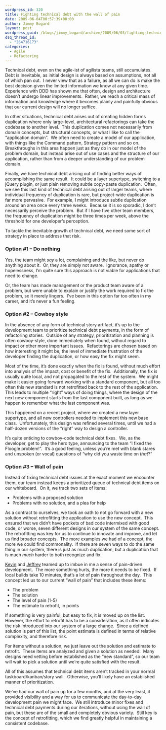 ```yaml
---
wordpress_id: 320
title: Fighting technical debt with the wall of pain
date: 2009-06-04T00:57:39+00:00
author: Jimmy Bogard
layout: post
wordpress_guid: /blogs/jimmy_bogard/archive/2009/06/03/fighting-technical-debt-with-the-wall-of-pain.aspx
dsq_thread_id:
  - "264716173"
categories:
  - Agile
  - Refactoring
---
```

Technical debt, even on the agile-ist of agilista teams, still accumulates.&#160; Debt is inevitable, as initial design is always based on assumptions, not all of which pan out.&#160; I never view that as a failure, as all we can do is make the best decision given the limited information we know at any given time.&#160; Experience with DDD has shown me that often, design and architecture doesn’t undergo linear improvements.&#160; Rather, we reach a critical mass of information and knowledge where it becomes plainly and painfully obvious that our current design will no longer suffice.

In other situations, technical debt arises out of creating hidden forms duplication where only large-level, architectural refactorings can take the codebase to another level.&#160; This duplication comes not necessarily from domain concepts, but structural concepts, or what I like to call the “application domain”.&#160; We often need to create a model of our application, with things like the Command pattern, Strategy pattern and so on.&#160; Breakthroughs in this area happen just as they do in our model of the problem domain, but instead arise out of use cases and the structure of our application, rather than from a deeper understanding of our problem domain.

Finally, we have technical debt arising out of finding better ways of accomplishing the same result.&#160; It could be a layer supertype, switching to a jQuery plugin, or just plain removing subtle copy-paste duplication.&#160; Often, we see this last kind of technical debt arising out of larger teams, where individual frequency of duplication is rare, but project-wide duplication is far more pervasive.&#160; For example, I might introduce subtle duplication around an area once every three weeks.&#160; Because it is so sporadic, I don’t necessarily perceive the problem.&#160; But if I have five other team members, the frequency of duplication might be three times per week, above the threshold for one developer’s perception.

To tackle the inevitable growth of technical debt, we need some sort of strategy in place to address that risk.

### Option #1 – Do nothing

Yes, the team might _say_ a lot, complaining and the like, but never do anything about it.&#160; Or, they are simply not aware.&#160; Ignorance, apathy or hopelessness, I’m quite sure this approach is not viable for applications that need to change.

Or, the team has made management or the product team aware of a problem, but were unable to explain or justify the work required to fix the problem, so it merely lingers.&#160; I’ve been in this option far too often in my career, and it’s never a fun feeling.

### Option #2 – Cowboy style

In the absence of any form of technical story artifact, it’s up to the development team to prioritize technical debt payments, in the form of refactoring stories.&#160; Outside of any strategy, prioritization and planning is often cowboy-style, done immediately when found, without regard to impact or other more important issues.&#160; Refactorings are chosen based on how interesting it might be, the level of immediate frustration of the developer finding the duplication, or how easy the fix might seem.

Most of the time, it’s done exactly when the fix is found, without much effort into analysis of the impact, cost or benefit of the fix.&#160; Additionally, the fix is usually quite local, and not propagated to the rest of the system.&#160; We might make it easier going forward working with a standard component, but all too often this new standard is not retrofitted back to the rest of the application.&#160; This leads to multiple “right” ways of doing things, where the design of the next new component starts from the last component built, as long as we happen to remember what the last component was.

This happened on a recent project, where we created a new layer supertype, and all new controllers needed to implement this new base class.&#160; Unfortunately, this design was refined several times, until we had a half-dozen versions of the “right” way to design a controller.

It’s quite enticing to cowboy-code technical debt fixes.&#160; We, as the developer, get to play the hero type, announcing to the team “I fixed the Floogle problem!”.&#160; It’s a good feeling, unless you’re met with blank stares and unspoken (or vocal) questions of “why did you waste time on _that_?”

### Option #3 – Wall of pain

Instead of fixing technical debt issues at the exact moment we encounter them, our team instead keeps a prioritized queue of technical debt items on our whiteboard.&#160; On it, we track two sets of items:

  * Problems with a proposed solution
  * Problems with no solution, and a plea for help

As a contract to ourselves, we took an oath to not go forward with a new solution without retrofitting the application to use the new concept.&#160; This ensured that we didn’t have pockets of bad code intermixed with good code, or worse, seven different designs in our system of the same concept.&#160; The retrofitting was key for us to continue to innovate and improve, and let us find broader concepts.&#160; The more examples we had of a concept, the more we could find commonality.&#160; If there are seven ways to do the same thing in our system, there is just as much duplication, but a duplication that is much _much_ harder to both recognize and fix.

[Kevin](http://khurwitz.blogspot.com/) and [Jeffrey](http://jeffreypalermo.com/) teamed up to imbue in me a sense of pain-driven development.&#160; The more something hurts, the more it needs to be fixed.&#160; If local builds take 10 minutes, that’s a lot of pain throughout the day.&#160; This concept led us to our current “wall of pain” that includes these items:

  * The problem
  * The solution
  * The level of pain (1-5)
  * The estimate to retrofit, in points

If something is very painful, but easy to fix, it is moved up on the list.&#160; However, the effort to retrofit has to be a consideration, as it often indicates the risk introduced into our system of a large change.&#160; Since a defined solution is part of this list, the point estimate is defined in terms of relative complexity, and therefore risk.

For items without a solution, we just leave out the solution and estimate to retrofit.&#160; These items are analyzed and given a solution as needed.&#160; Many designs need vetting before established as the “new standard”, so our team will wait to pick a solution until we’re quite satisfied with the result. 

All of this assumes that technical debt items aren’t tracked in your normal taskboard/kanban/story wall.&#160; Otherwise, you’ll likely have an established manner of prioritization.

We’ve had our wall of pain up for a few months, and at the very least, it provided visibility and a way for us to communicate the day-to-day development pain we might face.&#160; We still introduce minor fixes and technical debt payments during our iterations, without using the wall of pain, but these are of the small and completely obvious variety.&#160; Still key is the concept of retrofitting, which we find greatly helpful in maintaining a consistent codebase.